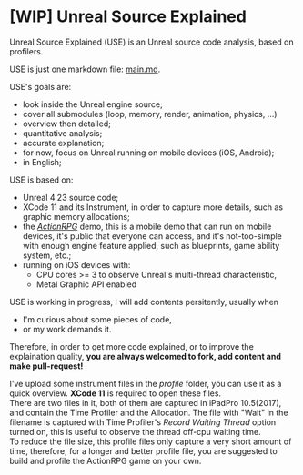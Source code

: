 # [WIP] Unreal Source Explained

Unreal Source Explained (USE) is an Unreal source code analysis, based on profilers.

USE is just one markdown file: [main.md](https://github.com/donaldwuid/unreal_source_explained/blob/a934cf01f2d52857a3143f445c240681177c6c24/main/main.md).

USE's goals are:
- look inside the Unreal engine source;
- cover all submodules (loop, memory, render, animation, physics, ...)
- overview then detailed;
- quantitative analysis;
- accurate explanation;
- for now, focus on Unreal running on mobile devices (iOS, Android);
- in English;

USE is based on:
- Unreal 4.23 source code;
- XCode 11 and its Instrument, in order to capture more details, such as graphic memory allocations;
- the [*ActionRPG*](https://www.unrealengine.com/marketplace/en-US/slug/action-rpg) demo, this is a mobile demo that can run on mobile devices, it's public that everyone can access, and it's not-too-simple with enough engine feature applied, such as blueprints, game ability system, etc.;
- running on iOS devices with:
    - CPU cores >= 3 to observe Unreal's multi-thread characteristic,
    - Metal Graphic API enabled

USE is working in progress, I will add contents persitently, usually when 
- I'm curious about some pieces of code,
- or my work demands it.

Therefore, in order to get more code explained, or to improve the explaination quality, **you are always welcomed to fork, add content and make pull-request!**

I've upload some instrument files in the *profile* folder, you can use it as a quick overview. **XCode 11** is required to open these files.   
There are two files in it, both of them are captured in iPadPro 10.5(2017), and contain the Time Profiler and the Allocation. The file with "Wait" in the filename is captured with Time Profiler's *Record Waiting Thread* option turned on, this is useful to observe the thread off-cpu waiting time.  
To reduce the file size, this profile files only capture a very short amount of time, therefore, for a longer and better profile file, you are suggested to build and profile the ActionRPG game on your own.